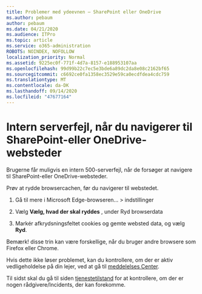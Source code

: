 ```yaml
---
title: Problemer med ydeevnen – SharePoint eller OneDrive
ms.author: pebaum
author: pebaum
ms.date: 04/21/2020
ms.audience: ITPro
ms.topic: article
ms.service: o365-administration
ROBOTS: NOINDEX, NOFOLLOW
localization_priority: Normal
ms.assetid: 9225ec0f-771f-4d7a-8157-e188953107aa
ms.openlocfilehash: 99d99b22c7ec5e3bde6a89dc2da8e08c2162bf65
ms.sourcegitcommit: c6692ce0fa1358ec3529e59ca0ecdfdea4cdc759
ms.translationtype: MT
ms.contentlocale: da-DK
ms.lasthandoff: 09/14/2020
ms.locfileid: "47677164"
---
```

# <a name="internal-server-error-when-navigating-to-sharepoint-or-onedrive-sites"></a>Intern serverfejl, når du navigerer til SharePoint-eller OneDrive-websteder

Brugerne får muligvis en intern 500-serverfejl, når de forsøger at navigere til SharePoint-eller OneDrive-websteder. 

Prøv at rydde browsercachen, før du navigerer til webstedet.


1. Gå til mere i Microsoft Edge-browseren... > indstillinger

2. Vælg **Vælg, hvad der skal ryddes** , under Ryd browserdata

3. Markér afkrydsningsfeltet cookies og gemte websted data, og vælg **Ryd**.

Bemærk! disse trin kan være forskellige, når du bruger andre browsere som Firefox eller Chrome.

Hvis dette ikke løser problemet, kan du kontrollere, om der er aktiv vedligeholdelse på din lejer, ved at gå til [meddelelses Center](https://portal.office.com/adminportal/home#/MessageCenter).

Til sidst skal du gå til siden [tjenestetilstand](https://portal.office.com/adminportal/home#/servicehealth) for at kontrollere, om der er nogen rådgivere/Incidents, der kan forekomme.

